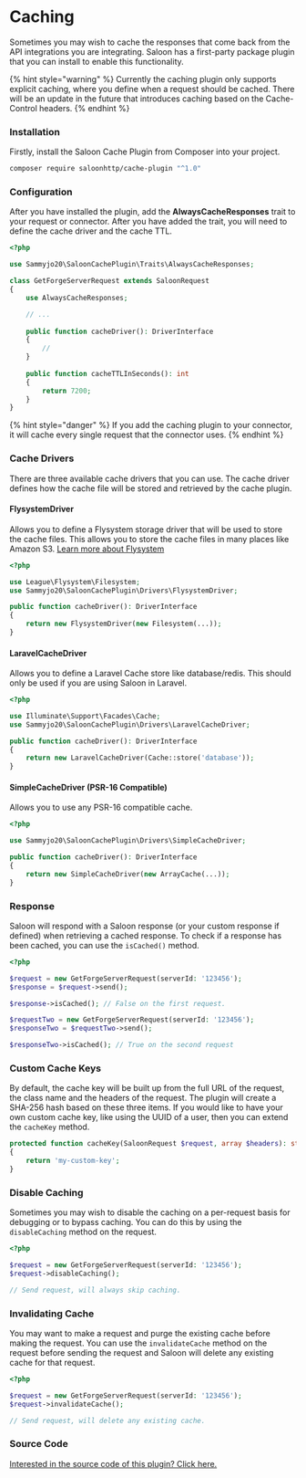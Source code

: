 # Caching

Sometimes you may wish to cache the responses that come back from the API integrations you are integrating. Saloon has a first-party package plugin that you can install to enable this functionality.

{% hint style="warning" %}
Currently the caching plugin only supports explicit caching, where you define when a request should be cached. There will be an update in the future that introduces caching based on the Cache-Control headers.
{% endhint %}

### Installation

Firstly, install the Saloon Cache Plugin from Composer into your project.

```bash
composer require saloonhttp/cache-plugin "^1.0"
```

### Configuration

After you have installed the plugin, add the **AlwaysCacheResponses** trait to your request or connector. After you have added the trait, you will need to define the cache driver and the cache TTL.

```php
<?php

use Sammyjo20\SaloonCachePlugin\Traits\AlwaysCacheResponses;

class GetForgeServerRequest extends SaloonRequest
{
    use AlwaysCacheResponses;

    // ...
    
    public function cacheDriver(): DriverInterface
    {
        //
    }
    
    public function cacheTTLInSeconds(): int
    {
        return 7200;
    }
}
```

{% hint style="danger" %}
If you add the caching plugin to your connector, it will cache every single request that the connector uses.
{% endhint %}

### Cache Drivers

There are three available cache drivers that you can use. The cache driver defines how the cache file will be stored and retrieved by the cache plugin.

#### FlysystemDriver

Allows you to define a Flysystem storage driver that will be used to store the cache files. This allows you to store the cache files in many places like Amazon S3. [Learn more about Flysystem](https://flysystem.thephpleague.com/docs/)

```php
<?php

use League\Flysystem\Filesystem;
use Sammyjo20\SaloonCachePlugin\Drivers\FlysystemDriver;

public function cacheDriver(): DriverInterface
{
    return new FlysystemDriver(new Filesystem(...));
}
```

#### LaravelCacheDriver

Allows you to define a Laravel Cache store like database/redis. This should only be used if you are using Saloon in Laravel.

```php
<?php

use Illuminate\Support\Facades\Cache;
use Sammyjo20\SaloonCachePlugin\Drivers\LaravelCacheDriver;

public function cacheDriver(): DriverInterface
{
    return new LaravelCacheDriver(Cache::store('database'));
}
```

#### SimpleCacheDriver (PSR-16 Compatible)

Allows you to use any PSR-16 compatible cache.

```php
<?php

use Sammyjo20\SaloonCachePlugin\Drivers\SimpleCacheDriver;

public function cacheDriver(): DriverInterface
{
    return new SimpleCacheDriver(new ArrayCache(...));
}
```

### Response

Saloon will respond with a Saloon response (or your custom response if defined) when retrieving a cached response. To check if a response has been cached, you can use the `isCached()` method.

```php
<?php

$request = new GetForgeServerRequest(serverId: '123456');
$response = $request->send();

$response->isCached(); // False on the first request.

$requestTwo = new GetForgeServerRequest(serverId: '123456');
$responseTwo = $requestTwo->send();

$responseTwo->isCached(); // True on the second request
```

### Custom Cache Keys

By default, the cache key will be built up from the full URL of the request, the class name and the headers of the request. The plugin will create a SHA-256 hash based on these three items. If you would like to have your own custom cache key, like using the UUID of a user, then you can extend the `cacheKey` method.

```php
protected function cacheKey(SaloonRequest $request, array $headers): string
{
    return 'my-custom-key';
}
```

### Disable Caching

Sometimes you may wish to disable the caching on a per-request basis for debugging or to bypass caching. You can do this by using the `disableCaching` method on the request.

```php
<?php

$request = new GetForgeServerRequest(serverId: '123456');
$request->disableCaching();

// Send request, will always skip caching.
```

### Invalidating Cache

You may want to make a request and purge the existing cache before making the request. You can use the `invalidateCache` method on the request before sending the request and Saloon will delete any existing cache for that request.

```php
<?php

$request = new GetForgeServerRequest(serverId: '123456');
$request->invalidateCache();

// Send request, will delete any existing cache.
```

### Source Code

[Interested in the source code of this plugin? Click here.](https://github.com/Sammyjo20/saloon-cache-plugin)
